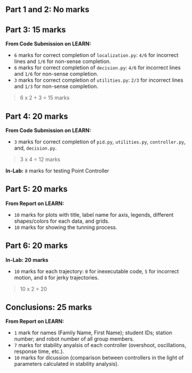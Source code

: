 ## Part 1 and 2: No marks
## Part 3: 15 marks
**From Code Submission on LEARN:**
- ```6``` marks for correct completion of ```localization.py```: ```4/6``` for incorrect lines and ```1/6``` for non-sense  completion.
- ```6``` marks for correct completion of ```decision.py```: ```4/6``` for incorrect lines and ```1/6``` for non-sense  completion.
- ```3``` marks for correct completion of ```utilities.py```: ```2/3``` for incorrect lines and ```1/3``` for non-sense completion.
> 6 x 2 + 3 = 15 marks
## Part 4: 20 marks
**From Code Submission on LEARN:** 
- ```3``` marks for correct completion of ```pid.py```, ```utilities.py```, ```controller.py```, and, ```decision.py```.
> 3 x 4 = 12 marks
> 
**In-Lab:** ```8``` marks for testing Point Controller

## Part 5: 20 marks
**From Report on LEARN:**
- ```10``` marks for plots with title, label name for axis, legends, different shapes/colors for each data, and grids.
- ```10``` marks for showing the tunning process.

## Part 6: 20 marks
**In-Lab: 20 marks**
- ```10``` marks for each trajectory: ```0``` for inexecutable code, ```5``` for incorrect motion, and ```8``` for jerky trajectories.

> 10 x 2 = 20
  
## Conclusions: 25 marks
**From Report on LEARN:**
- ```1``` mark for names (Family Name, First Name); student IDs; station number; and robot number of all group members.
- ```7``` marks for stability anyalsis of each controller (overshoot, oscillations, response time, etc.).
- ```10``` marks for dicussion (comparison between controllers in the light of parameters calculated in stability analysis).
